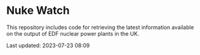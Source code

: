 # Nuke Watch

This repository includes code for retrieving the latest information available on the output of EDF nuclear power plants in the UK.

Last updated: 2023-07-23 08:09
